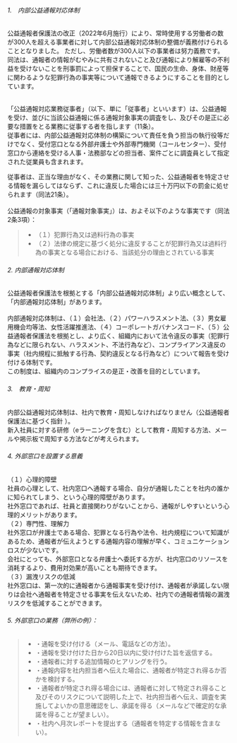 
###### 1.　内部公益通報対応体制<br>
公益通報者保護法の改正（2022年6月施行）により、常時使用する労働者の数が300人を超える事業者に対して内部公益通報対応体制の整備が義務付けられることとなりました。
ただし、労働者数が300人以下の事業者は努力義務です。
<br>
同法は、通報者の情報がむやみに共有されないこと及び通報により解雇等の不利益を受けないことを刑事罰によって担保することで、国民の生命、身体、財産等に関わるような犯罪行為の事実等について通報できるようにすることを目的としています。<br>

<br>
「公益通報対応業務従事者」（以下、単に「従事者」といいます）は、公益通報を受け、並びに当該公益通報に係る通報対象事実の調査をし、及びその是正に必要な措置をとる業務に従事する者を指します（11条）。
<br>
従事者には、内部公益通報対応体制の構築について責任を負う担当の執行役等だけでなく、受付窓口となる外部弁護士や外部専門機関（コールセンター）、受付窓口から連絡を受ける人事・法務部などの担当者、案件ごとに調査員として指定された従業員も含まれます。
<br>

従事者は、正当な理由がなく、その業務に関して知った、公益通報者を特定させる情報を漏らしてはならず、これに違反した場合には三十万円以下の罰金に処せられます（同法21条）。
<br>
<br>
公益通報の対象事実（「通報対象事実」）は、およそ以下のような事実です（同法2条3項）：<br>
 >- （１）犯罪行為又は過料行為の事実
 >- （２）法律の規定に基づく処分に違反することが犯罪行為又は過料行為の事実となる場合における、当該処分の理由とされている事実

###### 2. 内部通報対応体制<br>
公益通報者保護法を根拠とする「内部公益通報対応体制」より広い概念として、「内部通報対応体制」があります。
<br>
<br>
内部通報対応体制は、（１）会社法、（２）パワーハラスメント法、（３）男女雇用機会均等法、女性活躍推進法、（４）コーポレートガバナンスコード、（５）公益通報者保護法を根拠とし、より広く、組織内において法令違反の事実（犯罪行為などに限られない、ハラスメント、不法行為など）、コンプライアンス違反の事実（社内規程に抵触する行為、契約違反となる行為など）について報告を受け付ける体制です。
<br>この制度は、組織内のコンプライスの是正・改善を目的としています。
<br>

###### 3.　教育・周知<br>

内部公益通報対応体制は、社内で教育・周知しなければなりません（公益通報者保護法に基づく指針 ）。
<br>
新入社員に対する研修（eラーニングを含む）として教育・周知する方法、メールや掲示板で周知する方法などが考えられます。
<br>

###### 4. 外部窓口を設置する意義<br>
（１）心理的障壁
<br>
社員の心理として、社内窓口へ通報する場合、自分が通報したことを社内の誰かに知られてしまう、という心理的障壁があります。
<br>
社外窓口であれば、社員と直接関わりがないことから、通報がしやすいという心理的メリットがあります。
<br>
（２）専門性、理解力
<br>
社外窓口が弁護士である場合、犯罪となる行為や法令、社内規程について知識があるため、通報者が伝えようとする通報内容の理解が早く、コミュニケーションロスが少ないです。
<br>
会社にとっても、外部窓口となる弁護士へ委託する方が、社内窓口のリソースを消耗するより、費用対効果が高いことも期待できます。
<br>
（３）漏洩リスクの低減
<br>
社外窓口は、第一次的に通報者から通報事実を受け付け、通報者が承諾しない限りは会社へ通報者を特定させる事実を伝えないため、社内での通報者情報の漏洩リスクを低減することができます。
<br>

###### 5. 外部窓口の業務（弊所の例）：<br>

 >- ・通報を受け付ける（メール、電話などの方法）。
 >- ・通報を受け付けた日から20日以内に受け付けた旨を返信する。
 >- ・通報者に対する追加情報のヒアリングを行う。
 >- ・通報内容を社内担当者へ伝えた場合に、通報者が特定され得るか否かを検討する。
 >- ・通報者が特定され得る場合には、通報者に対して特定され得ること及びそのリスクについて説明した上で、社内担当者へ伝え、調査を実施してよいかの意思確認をし、承諾を得る（メールなどで確定的な承諾を得ることが望ましい）。
 >- ・社内へ月次レポートを提出する（通報者を特定する情報を含まない）。



